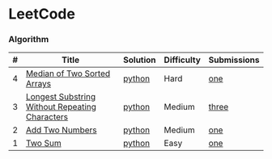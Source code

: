 # LeetCode

### Algorithm

| # | Title | Solution | Difficulty | Submissions |
|---| ----- | -------- | ---------- | ----------- |
|4  |[Median of Two Sorted Arrays](https://leetcode.com/problems/median-of-two-sorted-arrays/#/description) | [python](./algorithms/python/medianOfTwoSortedArrays/medianOfTwoSortedArrays.py) |Hard| [one](https://leetcode.com/problems/median-of-two-sorted-arrays/#/submissions/1) |
|3  |[Longest Substring Without Repeating Characters](https://leetcode.com/problems/longest-substring-without-repeating-characters/#/description) | [python](./algorithms/python/longestSubstringWithoutRepeatingCharacters/longestSubstringWithoutRepeatingCharacters.py) |Medium| [three](https://leetcode.com/problems/longest-substring-without-repeating-characters/#/submissions/1) |
|2  |[Add Two Numbers](https://leetcode.com/problems/add-two-numbers/#/description) | [python](./algorithms/python/addTwoNumbers/addTwoNumbers.py) |Medium| [one](https://leetcode.com/problems/add-two-numbers/#/submissions/1) |
|1  |[Two Sum](https://leetcode.com/problems/two-sum/#/description) | [python](./algorithms/python/twoSum/twoSum.py) |Easy| [one](https://leetcode.com/problems/two-sum/#/submissions/1) |
